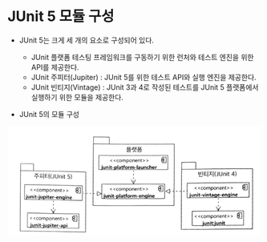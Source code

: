 # JUnit 5 모듈 구성
- JUnit 5는 크게 세 개의 요소로 구성되어 있다.
	- JUnit  플랫폼 테스팅 프레임워크를 구동하기 위한 런처와 테스트 엔진을 위한 API를 제공한다.
	- JUnit 주피터(Jupiter) : JUnit 5를 위한 테스트 API와 실행 엔진을 제공한다.
	- JUnit 빈티지(Vintage) : JUnit 3과 4로 작성된 테스트를 JUnit 5 플랫폼에서 실행하기 위한 모듈을 제공한다.
	
- JUnit 5의 모듈 구성

![JUnit5의 모듈 구성](https://raw.githubusercontent.com/yonggyo1125/lectureETC/master/2.%20TDD(Test-Driven%20Development%2C%20%ED%85%8C%EC%8A%A4%ED%8A%B8%20%EC%A3%BC%EB%8F%84%20%EA%B0%9C%EB%B0%9C)/1.%20JUnit5/1.%20JUnit5%20%EA%B8%B0%EC%B4%88/images/image1.png)



